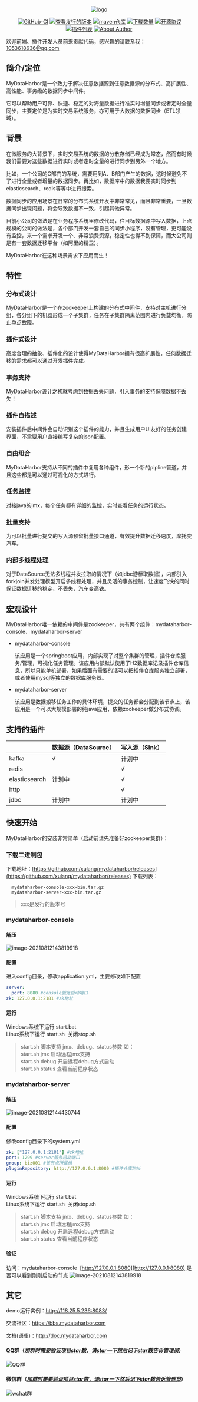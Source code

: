 
<GitHubWrapper>
<p align="center">
	<br/>
  <a href="http://www.mydataharbor.com" target="_blank">
    <img  src="mydataharbor.png" alt="logo">
  </a>
</p>

<TitleInfos />

<p align="center" class="print-break">
	<GithubInfos />
    <a href="https://mydataharbor.com" style="display:inline-block"><words type='updated' /></a>
    <a href="https://github.com/xulang/mydataharbor/actions/workflows/maven.yml" target="_blank" style="display:inline-block" class="not-print">
       <img src="https://img.shields.io/github/workflow/status/xulang/mydataharbor/Java%20CI%20with%20Maven?style=flat" alt="GitHub-CI">
    </a>
     <a href="https://github.com/xulang/mydataharbor/releases" target="_blank" style="display:inline-block" class="not-print">
       <img src="https://img.shields.io/github/v/release/xulang/mydataharbor" alt="查看发行的版本">
    </a>
    <a href="https://jitpack.io/#xulang/mydataharbor" target="_blank" style="display:inline-block" class="not-print">
       <img src="https://jitpack.io/v/xulang/mydataharbor.svg" alt="maven仓库">
    </a>
    <a href="https://github.com/xulang/mydataharbor/releases" target="_blank" style="display:inline-block" class="not-print">
       <img src="https://img.shields.io/github/downloads/xulang/mydataharbor/total" alt="下载数量">
    </a>
    <a href="https://github.com/xulang/mydataharbor/blob/main/LICENSE" target="_blank" style="display:inline-block" class="not-print">
       <img src="https://img.shields.io/github/license/xulang/mydataharbor" alt="开源协议">
    </a>
    <br/>
    <a href="https://mydataharbor.yuque.com/books/share/d5b1360e-d316-4be0-85de-b0958ac64267/gq73iq" target="_blank" style="display:inline-block">
      <img src="https://img.shields.io/badge/plugins-+-blue" alt="插件列表">
    </a>
    <a href="https://mydataharbor.yuque.com/books/share/d5b1360e-d316-4be0-85de-b0958ac64267/gq73iq" target="_blank" style="display:inline-block">
      <img src="https://img.shields.io/badge/Author-MyDataHarbor%20Group-blue" alt="About Author">
    </a>
	<PublishInfos />
</p>
</GitHubWrapper>

欢迎前端、插件开发人员前来贡献代码，感兴趣的请联系我：1053618636@qq.com

## 简介/定位

MyDataHarbor是一个致力于解决任意数据源到任意数据源的分布式、高扩展性、高性能、事务级的数据同步中间件。

它可以帮助用户可靠、快速、稳定的对海量数据进行准实时增量同步或者定时全量同步，主要定位是为实时交易系统服务，亦可用于大数据的数据同步（ETL领域）。

## 背景

在微服务的大背景下，实时交易系统的数据的分散存储已经成为常态，然而有时候我们需要对这些数据进行实时或者定时全量的进行同步到另外一个地方。

比如，一个公司的C部门的系统，需要用到A、B部门产生的数据，这时候避免不了进行全量或者增量的数据同步。再比如，数据库中的数据我要实时同步到elasticsearch、redis等等中进行搜索。

数据同步的应用场景在日常的分布式系统开发中非常常见，而且非常重要，一旦数据同步出现问题，将会导致数据不一致，引起其他异常。

目前小公司的做法是在业务程序系统里修改代码，往目标数据源中写入数据，上点规模的公司的做法是，各个部门开发一套自己的同步小程序，没有管理，更可能没有监控，来一个需求开发一个、非常浪费资源，稳定性也得不到保障，而大公司则是有一套数据迁移平台（如阿里的精卫）。

MyDataHarbor在这种场景需求下应用而生！

## 特性

 ### 分布式设计

   MyDataHarbor是一个在zookeeper上构建的分布式中间件，支持对主机进行分组，各分组下的机器形成一个子集群，任务在子集群隔离范围内进行负载均衡，防止单点故障。

 ### 插件式设计

   高度合理的抽象、插件化的设计使得MyDataHarbor拥有很高扩展性，任何数据迁移的需求都可以通过开发插件完成。

 ### 事务支持

   MyDataHarbor设计之初就考虑到数据丢失问题，引入事务的支持保障数据不丢失！

 ### 插件自描述

   安装插件后中间件会自动识别这个插件的能力，并且生成用户UI友好的任务创建界面，不需要用户直接编写复杂的json配置。

 ### 自由组合

   MyDataHarbor支持从不同的插件中复用各种组件，形一个新的pipline管道，并且这些都是可以通过可视化的方式进行。

 ### 任务监控

   对接java的jmx，每个任务都有详细的监控，实时查看任务的运行状态。

 ### 批量支持

   为可以批量进行提交的写入源预留批量接口通道，有效提升数据迁移速度，摩托变汽车。

 ### 内部多线程处理

   对于DataSource无法多线程并发拉取的情况下（如jdbc游标取数据），内部引入forkjoin并发处理模型开启多线程处理，并且灵活的事务控制，让速度飞快的同时保证数据迁移的稳定、不丢失，汽车变高铁。

## 宏观设计

MyDataHarbor唯一依赖的中间件是zookeeper，共有两个组件：mydataharbor-console、mydataharbor-server

- mydataharbor-console

  该应用是一个springboot应用，内部实现了对整个集群的管理，插件仓库服务/管理，可视化任务管理。该应用内部默认使用了H2数据库记录插件仓库信息，所以只能单机部署，如果后面有需要的话可以把插件仓库服务独立部署，或者使用mysql等独立的数据库服务器。

- mydataharbor-server

  该应用是数据搬移任务工作的具体环境，提交的任务都会分配到该节点上，该应用是一个可以大规模部署的纯java应用，依赖zookeeper做分布式协调。

## 支持的插件

|               | 数据源（DataSource） | 写入源（Sink） |
| ------------- | -------------------- | -------------- |
| kafka         | √                    | 计划中         |
| redis         |                      | √              |
| elasticsearch | 计划中               | √              |
| http          |                      | √              |
| jdbc          | 计划中               | 计划中         |


## 快速开始

MyDataHarbor的安装非常简单（启动前请先准备好zookeeper集群）：

### 下载二进制包

下载地址：[https://github.com/xulang/mydataharbor/releases](https://github.com/xulang/mydataharbor/releases)
下载列表：

      mydataharbor-console-xxx-bin.tar.gz
      mydataharbor-server-xxx-bin.tar.gz
      
> xxx是发行的版本号

### mydataharbor-console 

#### 解压

 ![image-20210812143819918](./doc/image/image-20210812143819918.png)

#### 配置

进入config目录，修改application.yml，主要修改如下配置 

```yaml
server:
  port: 8080 #console服务启动端口
zk: 127.0.0.1:2181 #zk地址
```

#### 运行

Windows系统下运行 start.bat<br>
Linux系统下运行 start.sh  关闭stop.sh 

> start.sh 脚本支持 jmx、debug、status参数 如：<br>
>  start.sh jmx   启动远程jmx支持 <br>
> start.sh debug 开启远程debug方式启动 <br>
> start.sh status 查看当前程序状态 

### mydataharbor-server 

#### 解压

![image-20210812144430744](./doc/image/image-20210812144430744.png)

#### 配置

修改config目录下的system.yml 
```yaml
zk: ["127.0.0.1:2181"] #zk地址
port: 1299 #server服务启动端口
group: biz001 #该节点所属组
pluginRepository: http://127.0.0.1:8080 #插件仓库地址
```
#### 运行
Windows系统下运行 start.bat<br>
Linux系统下运行 start.sh  关闭stop.sh 

> start.sh 脚本支持 jmx、debug、status参数 如：<br>
>  start.sh jmx   启动远程jmx支持 <br>
> start.sh debug 开启远程debug方式启动 <br>
> start.sh status 查看当前程序状态 

#### 验证
访问：mydataharbor-console  [http://127.0.0.1:8080](http://127.0.0.1:8080)
是否可以看到刚刚启动的节点 
 ![image-20210812143819918](./doc/image/demo.png)

## 其它
demo运行实例：http://118.25.5.236:8083/

交流社区：https://bbs.mydataharbor.com

文档(语雀)：http://doc.mydataharbor.com

#### QQ群（**<u>*加群时需要验证项目star数，请star一下然后记下star数告诉管理员*</u>**）

![QQ群](./doc/image/qq-discuz.png)

#### 微信群（**<u>*加群时需要验证项目star数，请star一下然后记下star数告诉管理员*</u>**）
![wchat群](./doc/image/wchat-discuz.png)
